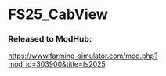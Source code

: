 # FS25_CabView

### Released to ModHub:

https://www.farming-simulator.com/mod.php?mod_id=303900&title=fs2025
